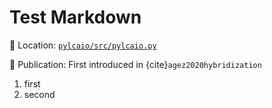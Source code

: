 # Test Markdown

🔎 Location: [`pylcaio/src/pylcaio.py`](https://github.com/OASES-project/pylcaio/blob/master/src/pylcaio.pyhttps://github.com/OASES-project/pylcaio/blob/master/src/pylcaio.py)

📄 Publication: First introduced in {cite}`agez2020hybridization`

1. first
2. second

```{bibliography}
```